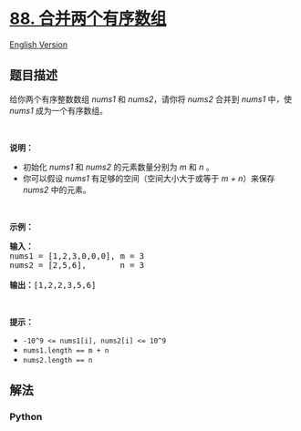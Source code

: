 # [88. 合并两个有序数组](https://leetcode-cn.com/problems/merge-sorted-array)

[English Version](/leetcode/0000-0099/0088.Merge%20Sorted%20Array/README_EN.md)

## 题目描述

<!-- 这里写题目描述 -->

<p>给你两个有序整数数组 <em>nums1 </em>和 <em>nums2</em>，请你将 <em>nums2 </em>合并到 <em>nums1 </em>中<em>，</em>使 <em>nums1 </em>成为一个有序数组。</p>

<p> </p>

<p><strong>说明：</strong></p>

<ul>
	<li>初始化 <em>nums1</em> 和 <em>nums2</em> 的元素数量分别为 <em>m</em> 和 <em>n </em>。</li>
	<li>你可以假设 <em>nums1 </em>有足够的空间（空间大小大于或等于 <em>m + n</em>）来保存 <em>nums2</em> 中的元素。</li>
</ul>

<p> </p>

<p><strong>示例：</strong></p>

<pre>
<strong>输入：</strong>
nums1 = [1,2,3,0,0,0], m = 3
nums2 = [2,5,6],       n = 3

<strong>输出：</strong>[1,2,2,3,5,6]</pre>

<p> </p>

<p><strong>提示：</strong></p>

<ul>
	<li><code>-10^9 <= nums1[i], nums2[i] <= 10^9</code></li>
	<li><code>nums1.length == m + n</code></li>
	<li><code>nums2.length == n</code></li>
</ul>


## 解法

<!-- 这里可写通用的实现逻辑 -->

<!-- tabs:start -->

### **Python**

<!-- 这里可写当前语言的特殊实现逻辑 -->

```python

```

<!-- tabs:end -->
